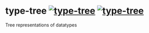 # type-tree [![type-tree](https://img.shields.io/hackage/v/type-tree.svg)](https://hackage.haskell.org/package/type-tree) [![type-tree](https://travis-ci.org/pikajude/type-tree.svg?branch=master)](https://travis-ci.org/pikajude/type-tree)

Tree representations of datatypes
